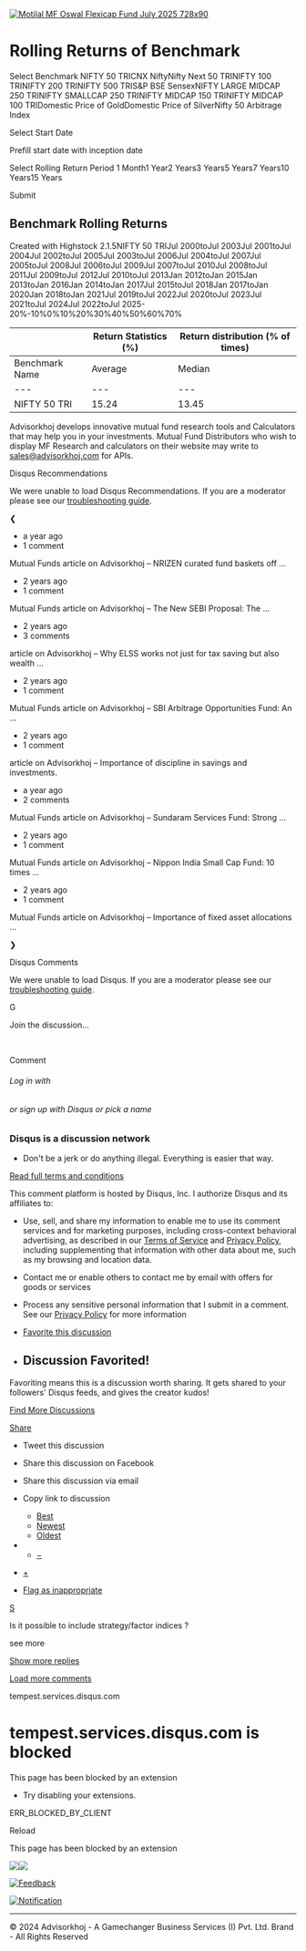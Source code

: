 [![Motilal MF Oswal Flexicap Fund July 2025 728x90](https://www.advisorkhoj.com/resources/images/ads/Motilal_MF_Oswal_Flexicap_Fund_July_2025_728x90.gif.pagespeed.ce.DAkpgy864J.gif)](https://www.motilaloswalmf.com/transcend-growth?utm_source=advisorkhoj&utm_medium=banner&utm_campaign=growth_campaign)

# Rolling Returns of Benchmark

Select Benchmark NIFTY 50 TRICNX NiftyNifty Next 50 TRINIFTY 100 TRINIFTY 200 TRINIFTY 500 TRIS&P BSE SensexNIFTY LARGE MIDCAP 250 TRINIFTY SMALLCAP 250 TRINIFTY MIDCAP 150 TRINIFTY MIDCAP 100 TRIDomestic Price of GoldDomestic Price of SilverNifty 50 Arbitrage Index

Select Start Date

Prefill start date with inception date

Select Rolling Return Period
1 Month1 Year2 Years3 Years5 Years7 Years10 Years15 Years

Submit

## Benchmark Rolling Returns

Created with Highstock 2.1.5NIFTY 50 TRIJul 2000toJul 2003Jul 2001toJul 2004Jul 2002toJul 2005Jul 2003toJul 2006Jul 2004toJul 2007Jul 2005toJul 2008Jul 2006toJul 2009Jul 2007toJul 2010Jul 2008toJul 2011Jul 2009toJul 2012Jul 2010toJul 2013Jan 2012toJan 2015Jan 2013toJan 2016Jan 2014toJan 2017Jul 2015toJul 2018Jan 2017toJan 2020Jan 2018toJan 2021Jul 2019toJul 2022Jul 2020toJul 2023Jul 2021toJul 2024Jul 2022toJul 2025-20%-10%0%10%20%30%40%50%60%70%

|  | Return Statistics (%) | Return distribution (% of times) |
| --- | --- | --- |
| Benchmark Name | Average | Median | Maximum | Minimum | Std. Deviation | Negative | 0 - 8% | 8 - 12% | 12 - 15% | 15 - 20% | Greater than 20% |
| --- | --- | --- | --- | --- | --- | --- | --- | --- | --- | --- | --- |
| NIFTY 50 TRI | 15.24 | 13.45 | 61.70 | -15.22 | 12.60 | 6.66 | 17.94 | 17.33 | 15.48 | 18.47 | 24.11 |

Advisorkhoj develops innovative mutual fund research tools and Calculators that may help you in your investments. Mutual Fund Distributors who wish to display MF Research and calculators on their website may write to sales@advisorkhoj.com for APIs.

Disqus Recommendations

We were unable to load Disqus Recommendations. If you are a moderator please see our [troubleshooting guide](https://docs.disqus.com/help/83/).

❮

- a year ago
- 1 comment

Mutual Funds article on Advisorkhoj – NRIZEN curated fund baskets off …

- 2 years ago
- 1 comment

Mutual Funds article on Advisorkhoj – The New SEBI Proposal: The …

- 2 years ago
- 3 comments

article on Advisorkhoj – Why ELSS works not just for tax saving but also wealth …

- 2 years ago
- 1 comment

Mutual Funds article on Advisorkhoj – SBI Arbitrage Opportunities Fund: An …

- 2 years ago
- 1 comment

article on Advisorkhoj – Importance of discipline in savings and investments.

- a year ago
- 2 comments

Mutual Funds article on Advisorkhoj – Sundaram Services Fund: Strong …

- 2 years ago
- 1 comment

Mutual Funds article on Advisorkhoj – Nippon India Small Cap Fund: 10 times …

- 2 years ago
- 1 comment

Mutual Funds article on Advisorkhoj – Importance of fixed asset allocations …

❯

Disqus Comments

We were unable to load Disqus. If you are a moderator please see our [troubleshooting guide](https://docs.disqus.com/help/83/).

G

Join the discussion…

﻿

Comment

###### Log in with

###### or sign up with Disqus  or pick a name

### Disqus is a discussion network

- Don't be a jerk or do anything illegal. Everything is easier that way.

[Read full terms and conditions](https://docs.disqus.com/kb/terms-and-policies/)

This comment platform is hosted by Disqus, Inc. I authorize Disqus and its affiliates to:

- Use, sell, and share my information to enable me to use its comment services and for marketing purposes, including cross-context behavioral advertising, as described in our [Terms of Service](https://help.disqus.com/customer/portal/articles/466260-terms-of-service) and [Privacy Policy](https://disqus.com/privacy-policy), including supplementing that information with other data about me, such as my browsing and location data.
- Contact me or enable others to contact me by email with offers for goods or services
- Process any sensitive personal information that I submit in a comment. See our [Privacy Policy](https://disqus.com/privacy-policy) for more information

- [Favorite this discussion](https://disqus.com/embed/comments/?base=default&f=advisorkhoj&t_i=benchmark-rolling-return&t_u=https%3A%2F%2Fwww.advisorkhoj.com%2Fmutual-funds-research%2Fbenchmark-rolling-return&t_e=Benchmark%20Rolling%20Return&t_d=Rolling%20Returns%20of%20Benchmark%20%7C%20Mutual%20Funds%20Returns&t_t=Benchmark%20Rolling%20Return&s_o=default# "Favorite this discussion")

- ## Discussion Favorited!



Favoriting means this is a discussion worth sharing. It gets shared to your followers' Disqus feeds, and gives the creator kudos!


[Find More Discussions](https://disqus.com/home/?utm_source=disqus_embed&utm_content=recommend_btn)

[Share](https://disqus.com/embed/comments/?base=default&f=advisorkhoj&t_i=benchmark-rolling-return&t_u=https%3A%2F%2Fwww.advisorkhoj.com%2Fmutual-funds-research%2Fbenchmark-rolling-return&t_e=Benchmark%20Rolling%20Return&t_d=Rolling%20Returns%20of%20Benchmark%20%7C%20Mutual%20Funds%20Returns&t_t=Benchmark%20Rolling%20Return&s_o=default#)

- Tweet this discussion
- Share this discussion on Facebook
- Share this discussion via email
- Copy link to discussion

  - [Best](https://disqus.com/embed/comments/?base=default&f=advisorkhoj&t_i=benchmark-rolling-return&t_u=https%3A%2F%2Fwww.advisorkhoj.com%2Fmutual-funds-research%2Fbenchmark-rolling-return&t_e=Benchmark%20Rolling%20Return&t_d=Rolling%20Returns%20of%20Benchmark%20%7C%20Mutual%20Funds%20Returns&t_t=Benchmark%20Rolling%20Return&s_o=default#)
  - [Newest](https://disqus.com/embed/comments/?base=default&f=advisorkhoj&t_i=benchmark-rolling-return&t_u=https%3A%2F%2Fwww.advisorkhoj.com%2Fmutual-funds-research%2Fbenchmark-rolling-return&t_e=Benchmark%20Rolling%20Return&t_d=Rolling%20Returns%20of%20Benchmark%20%7C%20Mutual%20Funds%20Returns&t_t=Benchmark%20Rolling%20Return&s_o=default#)
  - [Oldest](https://disqus.com/embed/comments/?base=default&f=advisorkhoj&t_i=benchmark-rolling-return&t_u=https%3A%2F%2Fwww.advisorkhoj.com%2Fmutual-funds-research%2Fbenchmark-rolling-return&t_e=Benchmark%20Rolling%20Return&t_d=Rolling%20Returns%20of%20Benchmark%20%7C%20Mutual%20Funds%20Returns&t_t=Benchmark%20Rolling%20Return&s_o=default#)

- - [−](https://disqus.com/embed/comments/?base=default&f=advisorkhoj&t_i=benchmark-rolling-return&t_u=https%3A%2F%2Fwww.advisorkhoj.com%2Fmutual-funds-research%2Fbenchmark-rolling-return&t_e=Benchmark%20Rolling%20Return&t_d=Rolling%20Returns%20of%20Benchmark%20%7C%20Mutual%20Funds%20Returns&t_t=Benchmark%20Rolling%20Return&s_o=default# "Collapse")
- [+](https://disqus.com/embed/comments/?base=default&f=advisorkhoj&t_i=benchmark-rolling-return&t_u=https%3A%2F%2Fwww.advisorkhoj.com%2Fmutual-funds-research%2Fbenchmark-rolling-return&t_e=Benchmark%20Rolling%20Return&t_d=Rolling%20Returns%20of%20Benchmark%20%7C%20Mutual%20Funds%20Returns&t_t=Benchmark%20Rolling%20Return&s_o=default# "Expand")
- [Flag as inappropriate](https://disqus.com/embed/comments/?base=default&f=advisorkhoj&t_i=benchmark-rolling-return&t_u=https%3A%2F%2Fwww.advisorkhoj.com%2Fmutual-funds-research%2Fbenchmark-rolling-return&t_e=Benchmark%20Rolling%20Return&t_d=Rolling%20Returns%20of%20Benchmark%20%7C%20Mutual%20Funds%20Returns&t_t=Benchmark%20Rolling%20Return&s_o=default# "Flag as inappropriate")


[S](https://disqus.com/by/seshaiahmachavarapu/)

Is it possible to include strategy/factor indices ?

see more

[Show more replies](https://disqus.com/embed/comments/?base=default&f=advisorkhoj&t_i=benchmark-rolling-return&t_u=https%3A%2F%2Fwww.advisorkhoj.com%2Fmutual-funds-research%2Fbenchmark-rolling-return&t_e=Benchmark%20Rolling%20Return&t_d=Rolling%20Returns%20of%20Benchmark%20%7C%20Mutual%20Funds%20Returns&t_t=Benchmark%20Rolling%20Return&s_o=default#)

[Load more comments](https://disqus.com/embed/comments/?base=default&f=advisorkhoj&t_i=benchmark-rolling-return&t_u=https%3A%2F%2Fwww.advisorkhoj.com%2Fmutual-funds-research%2Fbenchmark-rolling-return&t_e=Benchmark%20Rolling%20Return&t_d=Rolling%20Returns%20of%20Benchmark%20%7C%20Mutual%20Funds%20Returns&t_t=Benchmark%20Rolling%20Return&s_o=default#)

tempest.services.disqus.com

# tempest.services.disqus.com is blocked

This page has been blocked by an extension

- Try disabling your extensions.

ERR\_BLOCKED\_BY\_CLIENT

Reload


This page has been blocked by an extension

![](<Base64-Image-Removed>)![](<Base64-Image-Removed>)

[![Feedback](<Base64-Image-Removed>)](https://www.advisorkhoj.com/mutual-funds-research/benchmark-rolling-return#feedback-form)

[![Notification](<Base64-Image-Removed>)](https://www.advisorkhoj.com/mutual-funds-research/benchmark-rolling-return#notification-form)

* * *

© 2024 Advisorkhoj - A Gamechanger Business Services (I) Pvt. Ltd. Brand - All Rights Reserved